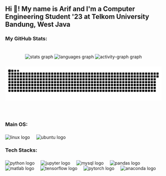 <br clear="both">

<h2 align="left">Hi 👋! My name is Arif and I'm a Computer Engineering Student '23 at Telkom University Bandung, West Java</h2>

###

<h3 align="left">My GitHub Stats:</h3>

###

<br clear="both">

<div align="center">
  <img src="https://github-readme-stats.vercel.app/api?username=fxrdhan&hide_title=true&hide_rank=true&show_icons=true&include_all_commits=true&count_private=true&disable_animations=false&theme=radical&locale=en&hide_border=true" height="150" alt="stats graph"  />
  <img src="https://github-readme-stats.vercel.app/api/top-langs?username=fxrdhan&locale=en&hide_title=false&layout=compact&card_width=320&langs_count=5&theme=radical&hide_border=true&custom_title=Languages" height="150" alt="languages graph"  />
  <img src="https://github-readme-activity-graph.vercel.app/graph?username=fxrdhan&theme=redical&hide_border=true&hide_title=false&custom_title=Contribution%20Graph&area=true" height="150" alt="activity-graph graph"  />
</div>

###

<img src="https://raw.githubusercontent.com/fxrdhan/fxrdhan/output/snake.svg" alt="Snake animation" />

###

<br clear="both">

<h3 align="left">Main OS:</h3>

###

<div align="left">
  <img src="https://cdn.jsdelivr.net/gh/devicons/devicon/icons/linux/linux-original.svg" height="40" alt="linux logo"  />
  <img width="12" />
  <img src="https://cdn.simpleicons.org/ubuntu/E95420" height="40" alt="ubuntu logo"  />
</div>

###

<h3 align="left">Tech Stacks:</h3>

###

<div align="left">
  <img src="https://cdn.jsdelivr.net/gh/devicons/devicon/icons/python/python-original.svg" height="40" alt="python logo"  />
  <img width="12" />
  <img src="https://cdn.jsdelivr.net/gh/devicons/devicon/icons/jupyter/jupyter-original.svg" height="40" alt="jupyter logo"  />
  <img width="12" />
  <img src="https://cdn.simpleicons.org/mysql/4479A1" height="40" alt="mysql logo"  />
  <img width="12" />
  <img src="https://cdn.jsdelivr.net/gh/devicons/devicon/icons/pandas/pandas-original.svg" height="40" alt="pandas logo"  />
  <img width="12" />
  <img src="https://cdn.jsdelivr.net/gh/devicons/devicon/icons/matlab/matlab-original.svg" height="40" alt="matlab logo"  />
  <img width="12" />
  <img src="https://cdn.simpleicons.org/tensorflow/FF6F00" height="40" alt="tensorflow logo"  />
  <img width="12" />
  <img src="https://cdn.simpleicons.org/pytorch/EE4C2C" height="40" alt="pytorch logo"  />
  <img width="12" />
  <img src="https://cdn.simpleicons.org/anaconda/44A833" height="40" alt="anaconda logo"  />
</div>

###

